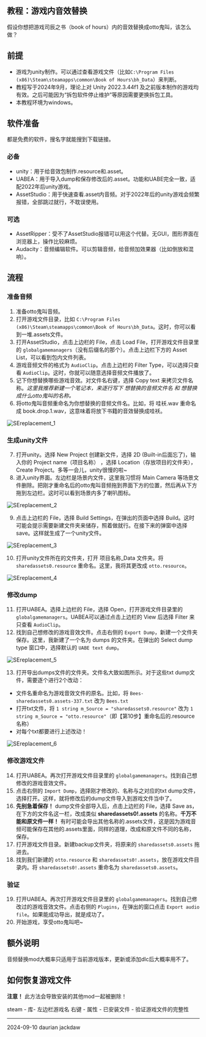 ## 教程：游戏内音效替换

假设你想把游戏司辰之书（book of hours）内的音效替换成otto鬼叫，该怎么做？

## 前提

- 游戏为unity制作。可以通过查看游戏文件（比如`C:\Program Files (x86)\Steam\steamapps\common\Book of Hours\bh_Data`）来判断。
- 教程写于2024年9月，理论上对 Unity 2022.3.44f1 及之前版本制作的游戏均有效。之后可能因为“拆包软件停止维护”等原因需要更换拆包工具。
- 本教程环境为windows。
  
## 软件准备

都是免费的软件，搜名字就能搜到下载链接。

### 必备
- unity：用于给音效包制作.resource和.asset。
- UABEA：用于导入dump和保存修改后的.asset。功能和UABE完全一致，适配2022年后unity游戏。
- AssetStudio：用于快速查看.asset内音频。对于2022年后的unity游戏会频繁报错，全部跳过就行，不耽误使用。
### 可选
- AssetRipper：受不了AssetStudio报错可以用这个代替。无GUI，图形界面在浏览器上，操作比较麻烦。
- Audacity：音频编辑软件。可以剪辑音频，给音频加效果器（比如倒放和混响）。


## 流程

### 准备音频
1. 准备otto鬼叫音频。
2. 打开游戏文件目录，比如 `C:\Program Files (x86)\Steam\steamapps\common\Book of Hours\bh_Data`。这时，你可以看到一堆.assets文件。
3. 打开AssetStudio，点击上边栏的 File，点击 Load File，打开游戏文件目录里的 `globalgamemanagers`（没有后缀名的那个）。点击上边栏下方的 Asset List，可以看到包内文件列表。
4. 游戏音频文件的格式为 `AudioClip`。点击上边栏的 Filter Type，可以选择只查看 `AudioClip`。这时，你就可以随意选择音频文件播放了。
5. 记下你想替换哪些游戏音效。对文件名右键，选择 Copy text 来拷贝文件名称。*这里我推荐新建一个笔记本，来逐行写下 想替换的音频文件名 和 想替换成什么otto鬼叫的名称。*
6. 将otto鬼叫音频重命名为你想替换的音频文件名。比如，将 哇袄.wav 重命名成 book.drop.1.wav，这意味着将放下书籍的音效替换成哇袄。

![SEreplacement_1](https://github.com/user-attachments/assets/cb02fb48-c4cd-464f-a396-b87929c10d2f)

### 生成unity文件
7. 打开unity。选择 New Project 创建新文件，选择 2D (Built-in后面忘了)，输入你的 Project name（项目名称） ，选择 Location（存放项目的文件夹），Create Project。多等一会儿，unity很慢的啦~
8. 进入unity界面。左边栏是场景内文件，这里我习惯将 Main Camera 等场景文件删除。把刚才重命名后的otto鬼叫音频拖到界面下方的位置，然后再从下方拖到左边栏。这时可以看到场景内多了喇叭图标。

![SEreplacement_2](https://github.com/user-attachments/assets/b09becfb-f044-448a-bbdd-84a6a326e7b9)

9. 点击上边栏的 File，选择 Build Settings，在弹出的页面中选择 Build。这时可能会提示需要新建文件夹来储存，照着做就行。在接下来的弹窗中选择 save。这样就生成了一个unity文件。

![SEreplacement_3](https://github.com/user-attachments/assets/c233daa4-79a1-4cbd-acb0-db79b7fed3d7)

10. 打开unity文件所在的文件夹，打开 项目名称_Data 文件夹。将 `sharedassets0.resource` 重命名。这里，我将其更改成 `otto.resource`。
    
![SEreplacement_4](https://github.com/user-attachments/assets/00a63398-aa3a-4d1b-a5db-f12b843be6d9)

### 修改dump
11. 打开UABEA。选择上边栏的 File，选择 Open，打开游戏文件目录里的 `globalgamemanagers`。UABEA可以通过点击上边栏的 View 后选择 Filter 来只查看 `AudioClip`。
12. 找到自己想修改的游戏音效文件。点击右侧的 `Export Dump`，新建一个文件夹保存。这里，我新建了一个名为 dumps 的文件夹。在弹出的 Select dump type 窗口中，选择默认的 `UABE text dump`。

![SEreplacement_5](https://github.com/user-attachments/assets/4ae7b571-5a96-40af-8a43-e237e8b76b1c)

13. 打开导出dumps文件的文件夹。文件名大致如图所示。对于这些txt dump文件，需要逐个进行2个改动： 
   - 文件名重命名为游戏音效文件的原名。比如，将 `Bees-sharedassets0.assets-337.txt` 改为 `Bees.txt`
   - 打开txt文件，将 `1 string m_Source = "sharedassets0.resource"` 改为 `1 string m_Source = "otto.resource"`（即【第10步】重命名后的.resource名称）
   - 对每个txt都要进行上述改动！

![SEreplacement_6](https://github.com/user-attachments/assets/d670d9ff-8ca6-4e79-8350-7323a5ddc35c)

### 修改游戏文件
14. 打开UABEA。再次打开游戏文件目录里的 `globalgamemanagers`。找到自己想修改的游戏音效文件。
15. 点击右侧的 `Import Dump`，选择刚才修改的、名称与之对应的txt dump文件，选择打开。这样，就将修改后的dump文件导入到游戏文件当中了。
16. **先别急着保存！** dump文件全部导入后，点击上边栏的 File，选择 Save as，在下方的文件名这一栏，改成类似 **sharedassets0!.assets** 的名称。**千万不能和原文件一样！** 有时可能会导出其他名称的.assets文件，这是因为游戏音频可能保存在其他的.assets里面，同样的道理，改成和原文件不同的名称，保存。
17. 打开游戏文件目录。新建backup文件夹，将原来的 `sharedassets0.assets` 拖进去。
18. 找到我们新建的 `otto.resource` 和 `sharedassets0!.assets`，放在游戏文件目录内。将 `sharedassets0!.assets` 重命名为 `sharedassets0.assets`。

### 验证
19. 打开UABEA。再次打开游戏文件目录里的 `globalgamemanagers`。找到自己修改过的游戏音效文件。点击右侧的 `Plugins`，在弹出的窗口点击 `Export audio file`。如果能成功导出，就是成功了。
20. 开始游戏，享受otto鬼叫吧~


## 额外说明
音频替换mod大概率只适用于当前游戏版本，更新或添加dlc后大概率用不了。


## 如何恢复游戏文件
**注意！** 此方法会导致安装的其他mod一起被删除！

steam - 库- 左边栏游戏名 右键 - 属性 - 已安装文件 - 验证游戏文件的完整性

---

2024-09-10 daurian jackdaw
